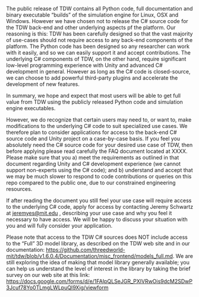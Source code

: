 The public release of TDW contains all Python code, full documentation and binary executable “builds” of the simulation engine for Linux, OSX and Windows.  However we have chosen not to release the C# source code for the TDW back-end and other underlying aspects pf the platform. Our reasoning is this: TDW has been carefully designed so that the vast majority of use-cases should not require access to any back-end components of the platform. The Python code has been designed so any researcher can work with it easily, and so we can easily support it and accept contributions. The underlying C# components of TDW, on the other hand, require significant low-level programming experience with Unity and advanced C# development in general. However as long as the C# code is closed-source, we can choose to add powerful third-party plugins and accelerate the development of new features.

In summary, we hope and expect that most users will be able to get full value from TDW using the publicly released Python code and simulation engine executables.

However, we do recognize that certain users may need to, or want to, make modifications to the underlying C# code to suit specialized use cases. We therefore plan to consider applications for access to the back-end C# source code and Unity project on a case-by-case basis.  If you feel you absolutely need the C# source code for your desired use case of TDW, then before applying please read carefully the FAQ document located at XXXX.  Please make sure that you a) meet the requirements as outlined in that document regarding Unity and C# development experience (we cannot support non-experts using the C# code); and b) understand and accept that we may be much slower to respond to code contributions or queries on this repo compared to the public one, due to our constrained engineering resources.

If after reading the document you still feel your use case will require access to the underlying C# code, apply for access by contacting Jeremy Schwartz at [jeremyes@mit.edu](mailto:jeremyes@mit.edu) , describing your use case and why you feel it necessary to have access. We will be happy to discuss your situation with you and will fully consider your application.

Please note that access to the TDW C# sources does NOT include access to the “Full” 3D model library, as described on the TDW web site and in our documentation:  https://github.com/threedworld-mit/tdw/blob/v1.6.0.4/Documentation/misc_frontend/models_full.md. We are still exploring the idea of making that model library generally available; you can help us understand the level of interest in the library by taking the brief survey on our web site at this link: https://docs.google.com/forms/d/e/1FAIpQLSeJGR_PXlVRwOis9dcM2SDwP3Jcuf78Yo0TLmgLWLpuQI9Xig/viewform

 

 

 

 

 